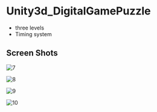 # Unity3d_DigitalGamePuzzle

* three levels
* Timing system

## Screen Shots


![7](https://user-images.githubusercontent.com/42737061/46080554-d07ad480-c1cc-11e8-93cd-585a4d3e7a00.PNG) 

![8](https://user-images.githubusercontent.com/42737061/46080555-d07ad480-c1cc-11e8-8e69-90b640e825b4.PNG)

![9](https://user-images.githubusercontent.com/42737061/46080553-d07ad480-c1cc-11e8-8e02-e02e32fa0ce9.PNG) 

![10](https://user-images.githubusercontent.com/42737061/46080561-d53f8880-c1cc-11e8-8d26-28a101c2cf7c.PNG)
